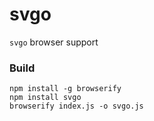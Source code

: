 # svgo

`svgo` browser support

### Build
```
npm install -g browserify
npm install svgo
browserify index.js -o svgo.js
```